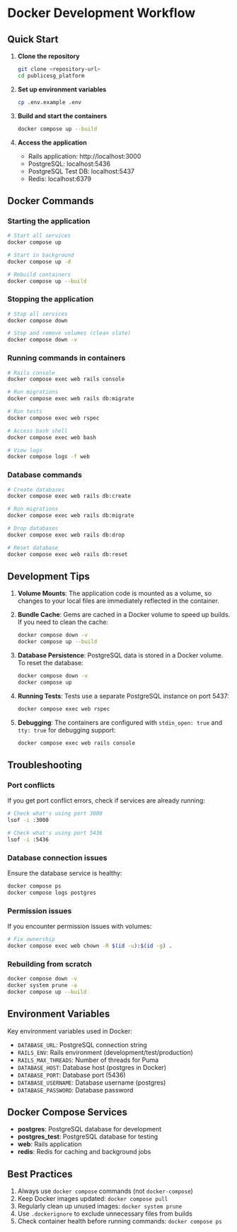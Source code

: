 # Docker Development Workflow

## Quick Start

1. **Clone the repository**
   ```bash
   git clone <repository-url>
   cd publicesg_platform
   ```

2. **Set up environment variables**
   ```bash
   cp .env.example .env
   ```

3. **Build and start the containers**
   ```bash
   docker compose up --build
   ```

4. **Access the application**
   - Rails application: http://localhost:3000
   - PostgreSQL: localhost:5436
   - PostgreSQL Test DB: localhost:5437
   - Redis: localhost:6379

## Docker Commands

### Starting the application
```bash
# Start all services
docker compose up

# Start in background
docker compose up -d

# Rebuild containers
docker compose up --build
```

### Stopping the application
```bash
# Stop all services
docker compose down

# Stop and remove volumes (clean slate)
docker compose down -v
```

### Running commands in containers
```bash
# Rails console
docker compose exec web rails console

# Run migrations
docker compose exec web rails db:migrate

# Run tests
docker compose exec web rspec

# Access bash shell
docker compose exec web bash

# View logs
docker compose logs -f web
```

### Database commands
```bash
# Create databases
docker compose exec web rails db:create

# Run migrations
docker compose exec web rails db:migrate

# Drop databases
docker compose exec web rails db:drop

# Reset database
docker compose exec web rails db:reset
```

## Development Tips

1. **Volume Mounts**: The application code is mounted as a volume, so changes to your local files are immediately reflected in the container.

2. **Bundle Cache**: Gems are cached in a Docker volume to speed up builds. If you need to clean the cache:
   ```bash
   docker compose down -v
   docker compose up --build
   ```

3. **Database Persistence**: PostgreSQL data is stored in a Docker volume. To reset the database:
   ```bash
   docker compose down -v
   docker compose up
   ```

4. **Running Tests**: Tests use a separate PostgreSQL instance on port 5437:
   ```bash
   docker compose exec web rspec
   ```

5. **Debugging**: The containers are configured with `stdin_open: true` and `tty: true` for debugging support:
   ```bash
   docker compose exec web rails console
   ```

## Troubleshooting

### Port conflicts
If you get port conflict errors, check if services are already running:
```bash
# Check what's using port 3000
lsof -i :3000

# Check what's using port 5436
lsof -i :5436
```

### Database connection issues
Ensure the database service is healthy:
```bash
docker compose ps
docker compose logs postgres
```

### Permission issues
If you encounter permission issues with volumes:
```bash
# Fix ownership
docker compose exec web chown -R $(id -u):$(id -g) .
```

### Rebuilding from scratch
```bash
docker compose down -v
docker system prune -a
docker compose up --build
```

## Environment Variables

Key environment variables used in Docker:
- `DATABASE_URL`: PostgreSQL connection string
- `RAILS_ENV`: Rails environment (development/test/production)
- `RAILS_MAX_THREADS`: Number of threads for Puma
- `DATABASE_HOST`: Database host (postgres in Docker)
- `DATABASE_PORT`: Database port (5436)
- `DATABASE_USERNAME`: Database username (postgres)
- `DATABASE_PASSWORD`: Database password

## Docker Compose Services

- **postgres**: PostgreSQL database for development
- **postgres_test**: PostgreSQL database for testing
- **web**: Rails application
- **redis**: Redis for caching and background jobs

## Best Practices

1. Always use `docker compose` commands (not `docker-compose`)
2. Keep Docker images updated: `docker compose pull`
3. Regularly clean up unused images: `docker system prune`
4. Use `.dockerignore` to exclude unnecessary files from builds
5. Check container health before running commands: `docker compose ps`
